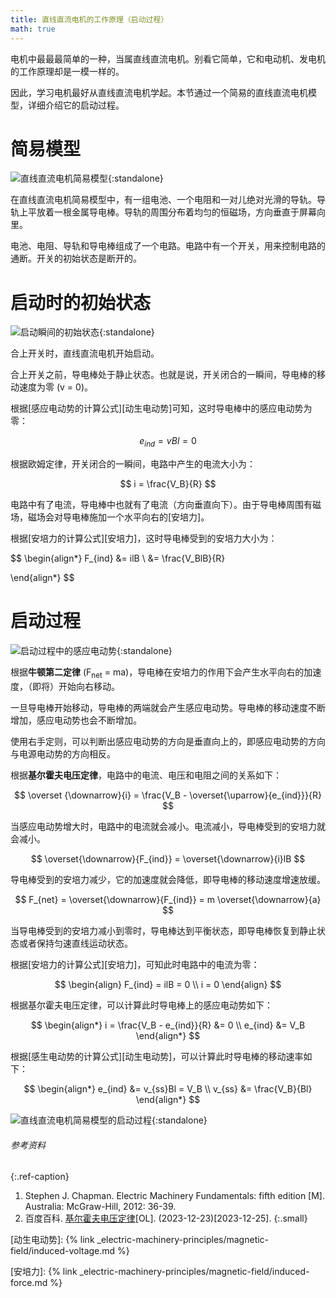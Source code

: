 ```yaml
---
title: 直线直流电机的工作原理（启动过程）
math: true
---
```


电机中最最最简单的一种，当属直线直流电机。别看它简单，它和电动机、发电机的工作原理却是一模一样的。

因此，学习电机最好从直线直流电机学起。本节通过一个简易的直线直流电机模型，详细介绍它的启动过程。


# 简易模型

![直线直流电机简易模型](https://pic1.zhimg.com/80/v2-cab26d38dfe1fb467d88330c6f81c81c_720w.webp){:standalone}

在直线直流电机简易模型中，有一组电池、一个电阻和一对儿绝对光滑的导轨。导轨上平放着一根金属导电棒。导轨的周围分布着均匀的恒磁场，方向垂直于屏幕向里。

电池、电阻、导轨和导电棒组成了一个电路。电路中有一个开关，用来控制电路的通断。开关的初始状态是断开的。

# 启动时的初始状态

![启动瞬间的初始状态](https://pic3.zhimg.com/80/v2-57739e3adabcea10108ddf5e54b63a9e_720w.webp){:standalone}

合上开关时，直线直流电机开始启动。

合上开关之前，导电棒处于静止状态。也就是说，开关闭合的一瞬间，导电棒的移动速度为零 (v = 0)。

根据[感应电动势的计算公式][动生电动势]可知，这时导电棒中的感应电动势为零：

$$
e_{ind} = vBl = 0
$$

根据欧姆定律，开关闭合的一瞬间，电路中产生的电流大小为：

$$
i = \frac{V_B}{R}
$$

电路中有了电流，导电棒中也就有了电流（方向垂直向下）。由于导电棒周围有磁场，磁场会对导电棒施加一个水平向右的[安培力]。

根据[安培力的计算公式][安培力]，这时导电棒受到的安培力大小为：

$$
\begin{align*}
F_{ind} &= ilB \\
        &= \frac{V_BlB}{R}
  
\end{align*}
$$

# 启动过程

![启动过程中的感应电动势](https://pic2.zhimg.com/80/v2-c87cca8b4a86187415146e2f4287ce0d_720w.webp){:standalone}

根据**牛顿第二定律** (F<sub>net</sub> = ma)，导电棒在安培力的作用下会产生水平向右的加速度，（即将）开始向右移动。

一旦导电棒开始移动，导电棒的两端就会产生感应电动势。导电棒的移动速度不断增加，感应电动势也会不断增加。

使用右手定则，可以判断出感应电动势的方向是垂直向上的，即感应电动势的方向与电源电动势的方向相反。

根据**基尔霍夫电压定律**，电路中的电流、电压和电阻之间的关系如下：

$$
\overset {\downarrow}{i} = \frac{V_B - \overset{\uparrow}{e_{ind}}}{R}
$$

当感应电动势增大时，电路中的电流就会减小。电流减小，导电棒受到的安培力就会减小。

$$
\overset{\downarrow}{F_{ind}} = \overset{\downarrow}{i}lB
$$

导电棒受到的安培力减少，它的加速度就会降低，即导电棒的移动速度增速放缓。

$$
F_{net} = \overset{\downarrow}{F_{ind}} = m \overset{\downarrow}{a}
$$

当导电棒受到的安培力减小到零时，导电棒达到平衡状态，即导电棒恢复到静止状态或者保持匀速直线运动状态。

根据[安培力的计算公式][安培力]，可知此时电路中的电流为零：

$$
\begin{align}
F_{ind} = ilB = 0 \\
i = 0
\end{align}
$$

根据基尔霍夫电压定律，可以计算此时导电棒上的感应电动势如下：

$$
\begin{align*}
i = \frac{V_B - e_{ind}}{R} &= 0 \\
e_{ind} &= V_B
\end{align*}
$$

根据[感生电动势的计算公式][动生电动势]，可以计算此时导电棒的移动速率如下：

$$
\begin{align*}
e_{ind} &= v_{ss}Bl = V_B \\
v_{ss} &= \frac{V_B}{Bl}
\end{align*}
$$

![直线直流电机简易模型的启动过程](https://pic2.zhimg.com/v2-d5e5b1a0ba12943d004dd372f6caa331_b.webp){:standalone}

###### 参考资料
{:.ref-caption}

1. Stephen J. Chapman. Electric Machinery Fundamentals: fifth edition \[M]. Australia: McGraw-Hill, 2012: 36-39.
2. 百度百科. [基尔霍夫电压定律](https://baike.baidu.com/item/%E5%9F%BA%E5%B0%94%E9%9C%8D%E5%A4%AB%E7%94%B5%E5%8E%8B%E5%AE%9A%E5%BE%8B/7840399)\[OL]. (2023-12-23)\[2023-12-25].
{:.small}

<!-- link definition -->

[动生电动势]: {% link _electric-machinery-principles/magnetic-field/induced-voltage.md %}

[安培力]: {% link _electric-machinery-principles/magnetic-field/induced-force.md %}